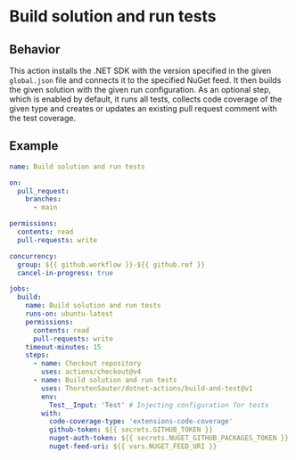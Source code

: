 ﻿# Build solution and run tests

## Behavior

This action installs the .NET SDK with the version specified in the given `global.json` file and connects it to the
specified NuGet feed. It then builds the given solution with the given run configuration. As an optional step, which
is enabled by default, it runs all tests, collects code coverage of the given type and creates or updates an existing
pull request comment with the test coverage.

## Example

```yaml
name: Build solution and run tests

on:
  pull_request:
    branches:
      - main

permissions:
  contents: read
  pull-requests: write

concurrency:
  group: ${{ github.workflow }}-${{ github.ref }}
  cancel-in-progress: true

jobs:
  build:
    name: Build solution and run tests
    runs-on: ubuntu-latest
    permissions:
      contents: read
      pull-requests: write
    timeout-minutes: 15
    steps:
      - name: Checkout repository
        uses: actions/checkout@v4
      - name: Build solution and run tests
        uses: ThorstenSauter/dotnet-actions/build-and-test@v1
        env:
          Test__Input: 'Test' # Injecting configuration for tests
        with:
          code-coverage-type: 'extensions-code-coverage'
          github-token: ${{ secrets.GITHUB_TOKEN }}
          nuget-auth-token: ${{ secrets.NUGET_GITHUB_PACKAGES_TOKEN }}
          nuget-feed-uri: ${{ vars.NUGET_FEED_URI }}
```
